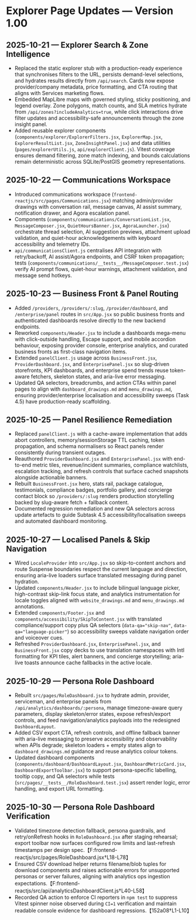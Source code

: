 # Explorer Page Updates — Version 1.00

## 2025-10-21 — Explorer Search & Zone Intelligence
- Replaced the static explorer stub with a production-ready experience that synchronises filters to the URL, persists demand-level selections, and hydrates results directly from `/api/search`. Cards now expose provider/company metadata, price formatting, and CTA routing that aligns with Services marketing flows.
- Embedded MapLibre maps with governed styling, sticky positioning, and legend overlay. Zone polygons, match counts, and SLA metrics hydrate from `/api/zones?includeAnalytics=true`, while click interactions drive filter updates and accessibility-safe announcements through the zone insight panel.
- Added reusable explorer components (`components/explorer/ExplorerFilters.jsx`, `ExplorerMap.jsx`, `ExplorerResultList.jsx`, `ZoneInsightPanel.jsx`) and data utilities (`pages/explorerUtils.js`, `api/explorerClient.js`). Vitest coverage ensures demand filtering, zone match indexing, and bounds calculations remain deterministic across SQLite/PostGIS geometry representations.

## 2025-10-22 — Communications Workspace
- Introduced communications workspace (`frontend-reactjs/src/pages/Communications.jsx`) matching admin/provider drawings with conversation rail, message canvas, AI assist summary, notification drawer, and Agora escalation panel.
- Components (`components/communications/ConversationList.jsx`, `MessageComposer.jsx`, `QuietHoursBanner.jsx`, `AgoraLauncher.jsx`) orchestrate thread selection, AI suggestion previews, attachment upload validation, and quiet-hour acknowledgements with keyboard accessibility and telemetry IDs.
- `api/communicationsClient.js` centralises API integration with retry/backoff, AI assist/Agora endpoints, and CSRF token propagation; tests (`components/communications/__tests__/MessageComposer.test.jsx`) verify AI prompt flows, quiet-hour warnings, attachment validation, and message send hotkeys.

## 2025-10-23 — Business Front & Panel Routing
- Added `/providers`, `/providers/:slug`, `/provider/dashboard`, and `/enterprise/panel` routes in `src/App.jsx` so public business fronts and authenticated dashboards resolve directly to the new backend endpoints.
- Reworked `components/Header.jsx` to include a dashboards mega-menu with click-outside handling, Escape support, and mobile accordion behaviour, exposing provider console, enterprise analytics, and curated business fronts as first-class navigation items.
- Extended `panelClient.js` usage across `BusinessFront.jsx`, `ProviderDashboard.jsx`, and `EnterprisePanel.jsx` so slug-driven storefronts, KPI dashboards, and enterprise spend trends reuse token-aware fetchers, skeleton states, and aria-live error messaging.
- Updated QA selectors, breadcrumbs, and action CTAs within panel pages to align with `dashboard_drawings.md` and `menu_drawings.md`, ensuring provider/enterprise localisation and accessibility sweeps (Task 4.5) have production-ready scaffolding.

## 2025-10-25 — Panel Resilience Remediation
- Replaced `panelClient.js` with a cache-aware implementation that adds abort controllers, memory/sessionStorage TTL caching, token propagation, and schema normalisers so React panels render consistently during transient outages.
- Reauthored `ProviderDashboard.jsx` and `EnterprisePanel.jsx` with end-to-end metric tiles, revenue/incident summaries, compliance watchlists, escalation tracking, and refresh controls that surface cached snapshots alongside actionable banners.
- Rebuilt `BusinessFront.jsx` hero, stats rail, package catalogue, testimonials, compliance badges, portfolio gallery, and concierge contact block so `/providers/:slug` renders production storytelling backed by slug-aware fetch + fallback content.
- Documented regression remediation and new QA selectors across update artefacts to guide Subtask 4.5 accessibility/localisation sweeps and automated dashboard monitoring.

## 2025-10-27 — Localised Panels & Skip Navigation
- Wired `LocaleProvider` into `src/App.jsx` so skip-to-content anchors and route Suspense boundaries respect the current language and direction, ensuring aria-live loaders surface translated messaging during panel hydration.
- Updated `components/Header.jsx` to include bilingual language picker, high-contrast skip-link focus state, and analytics instrumentation for locale toggles aligned with `website_drawings.md` and `menu_drawings.md` annotations.
- Extended `components/Footer.jsx` and `components/accessibility/SkipToContent.jsx` with translated compliance/support copy plus QA selectors (`data-qa="skip-nav"`, `data-qa="language-picker"`) so accessibility sweeps validate navigation order and voiceover cues.
- Refreshed `ProviderDashboard.jsx`, `EnterprisePanel.jsx`, and `BusinessFront.jsx` copy decks to use translation namespaces with Intl formatting for KPI tiles, alert banners, and concierge storytelling; aria-live toasts announce cache fallbacks in the active locale.

## 2025-10-29 — Persona Role Dashboard
- Rebuilt `src/pages/RoleDashboard.jsx` to hydrate admin, provider, serviceman, and enterprise panels from `/api/analytics/dashboards/:persona`, manage timezone-aware query parameters, display skeleton/error states, expose refresh/export controls, and feed navigation/analytics payloads into the redesigned `DashboardLayout`.
- Added CSV export CTA, refresh controls, and offline fallback banner with aria-live messaging to preserve accessibility and observability when APIs degrade; skeleton loaders + empty states align to `dashboard_drawings.md` guidance and reuse analytics colour tokens.
- Updated dashboard components (`components/dashboard/DashboardLayout.jsx`, `DashboardMetricCard.jsx`, `DashboardExportToolbar.jsx`) to support persona-specific labelling, tooltip copy, and QA selectors while tests (`src/pages/__tests__/RoleDashboard.test.jsx`) assert render logic, error handling, and export URL formatting.

## 2025-10-30 — Persona Role Dashboard Verification
- Validated timezone detection fallback, persona guardrails, and retry/onRefresh hooks in `RoleDashboard.jsx` after staging rehearsal; export toolbar now surfaces configured row limits and last-refresh timestamps per design spec.【F:frontend-reactjs/src/pages/RoleDashboard.jsx†L18-L78】
- Ensured CSV download helper returns filename/blob tuples for download components and raises actionable errors for unsupported personas or server failures, aligning with analytics ops ingestion expectations.【F:frontend-reactjs/src/api/analyticsDashboardClient.js†L40-L58】
- Recorded QA action to enforce CI reporters in `npm test` to suppress Vitest spinner noise observed during `CI=1` verification and maintain readable console evidence for dashboard regressions.【152a08†L1-L10】
